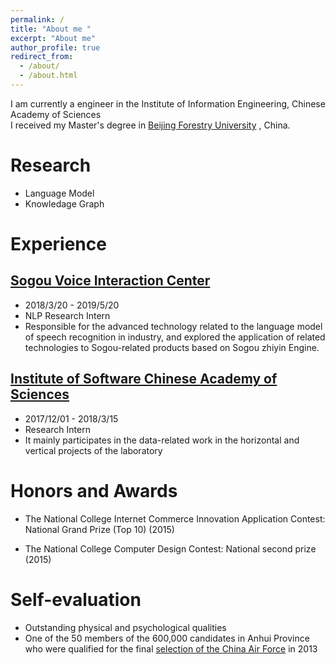 ```yaml
---
permalink: /
title: "About me "
excerpt: "About me"
author_profile: true
redirect_from: 
  - /about/
  - /about.html
---
```

I am currently a engineer in the Institute of Information Engineering, Chinese Academy of Sciences  <br>
I received my Master's degree in [Beijing Forestry University](http://http://www.bjfu.edu.cn/) , China. 

# Research
- Language Model
- Knowledage Graph

# Experience 
## **[Sogou Voice Interaction Center](https://ai.sogou.com/)**
- 2018/3/20 - 2019/5/20 
- NLP Research Intern
- Responsible for the advanced technology related to the language model of speech recognition in industry, and explored the application of related technologies to Sogou-related products based on Sogou zhiyin Engine.

## **[Institute of Software Chinese Academy of Sciences](http://www.is.cas.cn/)**
- 2017/12/01 - 2018/3/15
- Research Intern
- It mainly participates in the data-related work in the horizontal and vertical projects of the laboratory


# Honors and Awards
- The National College Internet Commerce Innovation Application Contest: National Grand Prize (Top 10) (2015)

- The National College Computer Design Contest: National second prize (2015)

# Self-evaluation
- Outstanding physical and psychological qualities
- One of the 50 members of the 600,000 candidates in Anhui Province who were qualified for the final [selection of the China Air Force](http://www.mod.gov.cn/services/node_47002.htm) in 2013

<!---Activity and Service--->
<!---Experience--->
